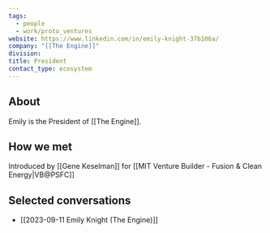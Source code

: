 ```yaml
---
tags:
  - people
  - work/proto_ventures
website: https://www.linkedin.com/in/emily-knight-37b106a/
company: "[[The Engine]]"
division: 
title: President
contact_type: ecosystem
---
```

## About
Emily is the President of [[The Engine]].

## How we met
Introduced by [[Gene Keselman]] for [[MIT Venture Builder - Fusion & Clean Energy|VB@PSFC]]

## Selected conversations
- [[2023-09-11 Emily Knight (The Engine)]]